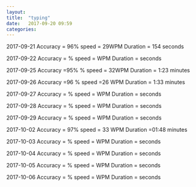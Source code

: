 ```yaml
---
layout: 
title:  "typing"
date:   2017-09-20 09:59
categories: 
---
```

2017-09-21
Accuracy = 96%
speed = 29WPM
Duration = 154 seconds

2017-09-22
Accuracy = %
speed = WPM
Duration =  seconds

2017-09-25
Accuracy =95% %
speed = 32WPM
Duration = 1:23 minutes

2017-09-26
Accuracy =96 %
speed =26 WPM
Duration = 1:33 minutes

2017-09-27
Accuracy = %
speed = WPM
Duration = seconds

2017-09-28
Accuracy = %
speed = WPM
Duration = seconds

2017-09-29
Accuracy = %
speed = WPM
Duration = seconds

2017-10-02
Accuracy = 97%
speed = 33 WPM
Duration =01:48 minutes

2017-10-03
Accuracy = %
speed = WPM
Duration = seconds

2017-10-04
Accuracy = %
speed = WPM
Duration = seconds

2017-10-05
Accuracy = %
speed = WPM
Duration = seconds

2017-10-06
Accuracy = %
speed = WPM
Duration = seconds
